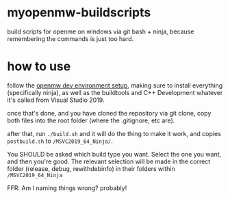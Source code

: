 # myopenmw-buildscripts
build scripts for openme on windows via git bash + ninja, because remembering the commands is just too hard.


# how to use
follow the [openmw dev environment setup](https://gitlab.com/OpenMW/openmw/-/wikis/development/development_environment_setup/Windows-(MSVC-2017-and-MSVC-2019)), making sure to install everything (specifically ninja), as well as the buildtools and C++ Development whatever it's called from Visual Studio 2019.

once that's done, and you have cloned the repository via git clone, copy both files into the root folder (where the .gitignore, etc are).

after that, run `./build.sh` and it will do the thing to make it work, and copies `postbuild.sh` to `/MSVC2019_64_Ninja/`.

You SHOULD be asked which build type you want. Select the one you want, and then you're good. The relevant selection will be made in the correct folder (release, debug, rewithdebinfo) in their folders within `/MSVC2019_64_Ninja`


FFR: Am I naming things wrong? probably!

